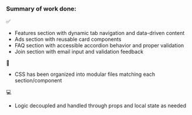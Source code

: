 ### Summary of work done:

✅
- Features section with dynamic tab navigation and data-driven content
- Ads section with reusable card components
- FAQ section with accessible accordion behavior and proper validation
- Join section with email input and validation feedback

🧱
- CSS has been organized into modular files matching each section/component

💻
- Logic decoupled and handled through props and local state as needed
